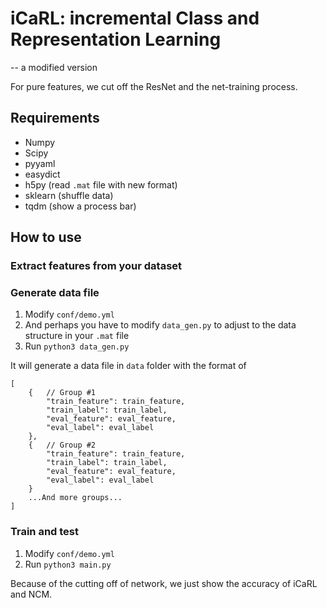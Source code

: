 # iCaRL: incremental Class and Representation Learning
-- a modified version

For pure features, we cut off the ResNet and the net-training process.

## Requirements

- Numpy
- Scipy
- pyyaml
- easydict
- h5py (read `.mat` file with new format)
- sklearn (shuffle data)
- tqdm (show a process bar)

## How to use

### Extract features from your dataset

### Generate data file

1. Modify `conf/demo.yml`
1. And perhaps you have to modify `data_gen.py` to adjust to the data structure in your `.mat` file 
1. Run `python3 data_gen.py`

It will generate a data file in `data` folder with the format of 

```
[
    {   // Group #1
        "train_feature": train_feature, 
        "train_label": train_label,
        "eval_feature": eval_feature, 
        "eval_label": eval_label
    },
    {   // Group #2
        "train_feature": train_feature, 
        "train_label": train_label,
        "eval_feature": eval_feature, 
        "eval_label": eval_label
    }
    ...And more groups...
]
``` 

### Train and test

1. Modify `conf/demo.yml`
1. Run `python3 main.py`

Because of the cutting off of network, we just show the accuracy of iCaRL and NCM.